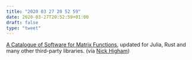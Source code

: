 ```yaml
---
title: "2020 03 27 20 52 59"
date: 2020-03-27T20:52:59+01:00
draft: false
type: "tweet"
---
```

[A Catalogue of Software for Matrix Functions](http://eprints.maths.manchester.ac.uk/2754/), updated for Julia, Rust and many other third-party libraries. (via [Nick Higham](https://nhigham.com/2020/03/27/update-of-catalogue-of-software-for-matrix-functions/))
